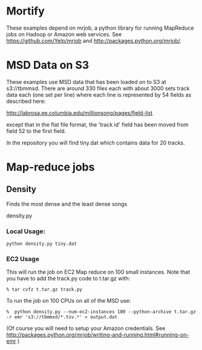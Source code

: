 Mortify
===========


These examples depend on mrjob, a python library for running MapReduce jobs on Hadoop or Amazon web services.  See
https://github.com/Yelp/mrjob and http://packages.python.org/mrjob/.


MSD Data on S3
==============
These examples use MSD data that has been loaded on to S3 at s3://tbmmsd.  There are around 330 files each with about 3000
sets track data each (one set per line) where each line is represented by 54 fields as described here:  
    
 http://labrosa.ee.columbia.edu/millionsong/pages/field-list

except that in the flat file format, the 'track id' field has been moved from field 52 to the first field.

In the repository you will find tiny.dat which contains data for 20 tracks.




Map-reduce jobs
===============

Density
------
Finds the most dense and the least dense songs

density.py


### Local Usage:

    python density.py tiny.dat


### EC2 Usage
This will run the job on EC2 Map reduce on 100 small instances. Note that you have to 
add the track.py code to t.tar.gz with:

    % tar cvfz t.tar.gz track.py

To run the job on 100 CPUs on all of the MSD use:     

    %  python density.py --num-ec2-instances 100 --python-archive t.tar.gz -r emr 's3://tbmmsd/*.tsv.*' > output.dat


(Of course you will need to setup your Amazon credentials. See http://packages.python.org/mrjob/writing-and-running.html#running-on-emr )


